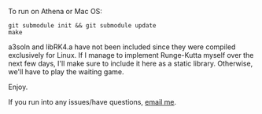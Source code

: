 To run on Athena or Mac OS:

```
git submodule init && git submodule update
make
```

a3soln and libRK4.a have not been included since they were compiled exclusively for Linux.
If I manage to implement Runge-Kutta myself over the next few days, I'll make sure to include
it here as a static library. Otherwise, we'll have to play the waiting game.

Enjoy.

If you run into any issues/have questions, [email me](mailto:ethanis@mit.edu).